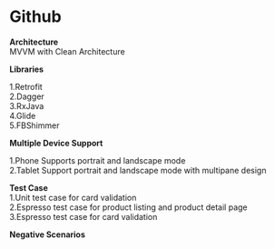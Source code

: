 # Github

**Architecture**  
MVVM with Clean Architecture

**Libraries**

1.Retrofit  
2.Dagger  
3.RxJava  
4.Glide  
5.FBShimmer


**Multiple Device Support**

1.Phone Supports portrait and landscape mode  
2.Tablet Support portrait and landscape mode with multipane design

**Test Case**  
1.Unit test case for card validation  
2.Espresso test case for product listing and product detail page  
3.Espresso test case for card validation

**Negative Scenarios**